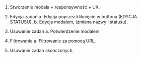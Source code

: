 1. Stworzenie modala + responsywność + UX.

2. Edycja zadań
   a. Edycja poprzez kliknięcie w buttona (EDYCJA STATUSU).
   b. Edycja modalem, (zmiana nazwy i statusu).
3. Usuwanie zadań
   a. Potwierdzenie modalem
4. Filtrowanie
   a. Filtrowanie za pomocą URL.
5. Usuwanie zadań skończonych.
